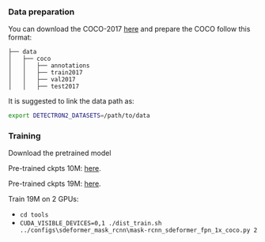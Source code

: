 

### Data preparation
You can download the COCO-2017 [here](https://cocodataset.org) and prepare the COCO follow this format:

```tree data
├── data
│   ├── coco
│   │   ├── annotations
│   │   ├── train2017
│   │   ├── val2017
│   │   ├── test2017
```
It is suggested to link the data path as:
```bash
export DETECTRON2_DATASETS=/path/to/data
```


### Training
Download the pretrained model

Pre-trained ckpts 10M: [here](https://drive.google.com/file/d/1pHrampLjyE1kLr-4DS1WgSdnCVPzL6Tq/view?usp=sharing).

Pre-trained ckpts 19M: [here](https://drive.google.com/file/d/1pSGCOzrZNgHDxQXAp-Uelx61snIbQC1H/view?usp=drive_link).


Train 19M on 2 GPUs:

- `cd tools`
- `CUDA_VISIBLE_DEVICES=0,1 ./dist_train.sh ../configs\sdeformer_mask_rcnn\mask-rcnn_sdeformer_fpn_1x_coco.py 2`

